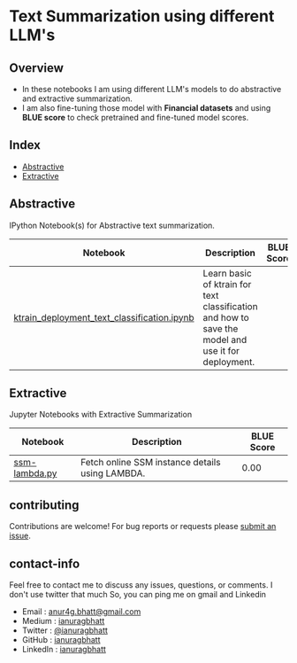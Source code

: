 # Text Summarization using different LLM's

## Overview
* In these notebooks I am using different LLM's models to do abstractive and extractive summarization.
* I am also fine-tuning those model with **Financial datasets** and using **BLUE score** to check pretrained and fine-tuned model scores.

## Index
* [Abstractive](#abstractive)
* [Extractive](#extractive)

## Abstractive

IPython Notebook(s) for Abstractive text summarization.

| Notebook | Description | BLUE Score |
|--------------------------------------------------------------------------------------------------------------|-------------------------------------------------------------------------------------------------------------------------------------------------------------------|--------------------------------------------------------------------------------------------------------------|
| [ktrain_deployment_text_classification.ipynb](https://github.com/ianuragbhatt/ipython-jupyter-notebooks/blob/master/ktrain/ktrain_deployment_text_classification.ipynb) | Learn basic of ktrain for text classification and how to save the model and use it for deployment. |

## Extractive

Jupyter Notebooks with Extractive Summarization

| Notebook | Description | BLUE Score |
|--------------------------------------------------------------------------------------------------------------|-------------------------------------------------------------------------------------------------------------------------------------------------------------------|--------------------------------------------------------------------------------------------------------------|
| [ssm-lambda.py](https://github.com/ianuragbhatt/datascience-jupyter-notebooks/blob/master/aws/ssm-lambda.py) | Fetch online SSM instance details using LAMBDA. | 0.00 |

<!-- ## credits -->

<!-- * [Template for this repository](https://github.com/donnemartin/data-science-ipython-notebooks) by Donne Martin -->
<!-- * [ktrain tutorials](https://github.com/amaiya/ktrain) by Arun S. Maiya -->

## contributing

Contributions are welcome!  For bug reports or requests please [submit an issue](https://github.com/ianuragbhatt/text-summarization/issues).

## contact-info

Feel free to contact me to discuss any issues, questions, or comments. I don't use twitter that much So, you can ping me on gmail and Linkedin

* Email : [anur4g.bhatt@gmail.com](mailto:anur4g.bhatt@gmail.com)
* Medium : [ianuragbhatt](https://ianuragbhatt.medium.com/)
* Twitter : [@ianuragbhatt](https://twitter.com/ianuragbhatt)
* GitHub : [ianuragbhatt](https://github.com/ianuragbhatt)
* LinkedIn : [ianuragbhatt](https://www.linkedin.com/in/ianuragbhatt)
